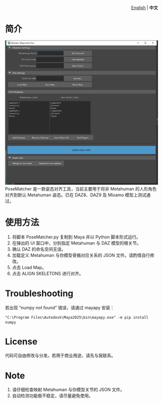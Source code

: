 <p align="right">
  <a href="README.md">English</a> |
  <strong>中文</strong>
</p>

# 简介  
![PoseMatcher](Images/PoseMatcher_Preview.png)
PoseMatcher 是一款姿态对齐工具，当前主要用于将非 Metahuman 的人形角色对齐到默认 Metahuman 姿态。已在 DAZ8、DAZ9 及 Mixamo 模型上测试通过。

# 使用方法  
1. 将脚本 PoseMatcher.py 复制到 Maya 并以 Python 脚本形式运行。
2. 在弹出的 UI 窗口中，分别指定 Metahuman 与 DAZ 模型的根关节。
3. 确认 DAZ 的命名空间无误。
4. 加载定义 Metahuman 与你模型骨骼对应关系的 JSON 文件。请酌情自行修改。
5. 点击 Load Map。
6. 点击 ALIGN SKELETONS 进行对齐。

# Troubleshooting  
若出现 “numpy not found” 错误，请通过 mayapy 安装：
```
"C:\Program Files\Autodesk\Maya2025\bin\mayapy.exe" -m pip install numpy
```

# License  
代码可自由修改与分发。若用于商业用途，请先与我联系。

# Note
1. 请仔细检查映射 Metahuman 与你模型关节的 JSON 文件。
2. 自动检测功能极不稳定，请尽量避免使用。